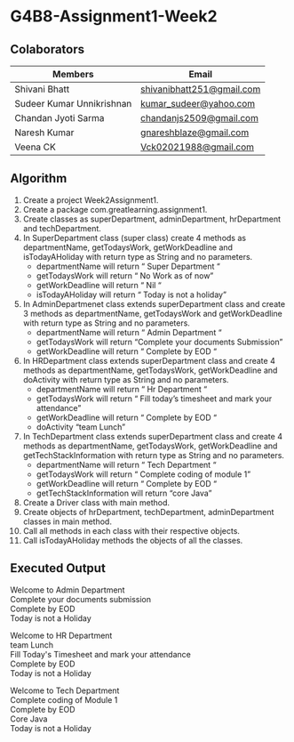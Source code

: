 # G4B8-Assignment1-Week2

## Colaborators 
Members | Email
------------- | -------------
Shivani Bhatt  | shivanibhatt251@gmail.com
Sudeer Kumar Unnikrishnan  | kumar_sudeer@yahoo.com
Chandan Jyoti Sarma | chandanjs2509@gmail.com
Naresh Kumar | gnareshblaze@gmail.com
Veena CK | Vck02021988@gmail.com

## Algorithm
1. Create a project Week2Assignment1.
2. Create a package com.greatlearning.assignment1.
3. Create classes as superDepartment, adminDepartment, hrDepartment and techDepartment.
4. In SuperDepartment class (super class) create 4 methods as departmentName, getTodaysWork, getWorkDeadline and  isTodayAHoliday with return type as String and no parameters.
    - departmentName will return “ Super Department “ 
    - getTodaysWork will return “ No Work as of now” 
    - getWorkDeadline will return “ Nil “ 
    - isTodayAHoliday will return “ Today is not a holiday”
5. In AdminDepartmenet class extends superDepartment class and create 3 methods as departmentName, getTodaysWork and  getWorkDeadline with return type as String and no parameters.
    - departmentName will return “ Admin Department “ 
    - getTodaysWork will return “Complete your documents Submission” 
    - getWorkDeadline will return “ Complete by EOD “  
6. In HRDepartment class extends superDepartment class and create 4 methods as  departmentName, getTodaysWork, getWorkDeadline and doActivity  with return type as String and no parameters.
    - departmentName will return “ Hr Department “ 
    - getTodaysWork will return “ Fill today’s timesheet and mark your attendance”
    - getWorkDeadline will return “ Complete by EOD “ 
    - doActivity “team Lunch” 
7. In TechDepartment class extends superDepartment class and create 4 methods as departmentName, getTodaysWork, getWorkDeadline and getTechStackInformation with return type as String and no parameters.
    - departmentName will return “ Tech Department “ 
    - getTodaysWork will return “ Complete coding of module 1” 
    - getWorkDeadline will return “ Complete by EOD “ 
    - getTechStackInformation will return “core Java”
8. Create a Driver class with main method.
9. Create objects of hrDepartment, techDepartment, adminDepartment classes in main method.
10. Call all methods in each class with their respective objects.
11. Call  isTodayAHoliday methods the objects of all the classes.

## Executed Output
Welcome to Admin Department<br />
Complete your documents submission<br />
Complete by EOD<br />
Today is not a Holiday<br />

Welcome to HR Department<br />
team Lunch<br />
Fill Today's Timesheet and mark your attendance<br />
Complete by EOD<br />
Today is not a Holiday<br />

Welcome to Tech Department<br />
Complete coding of Module 1<br />
Complete by EOD<br />
Core Java<br />
Today is not a Holiday<br />

